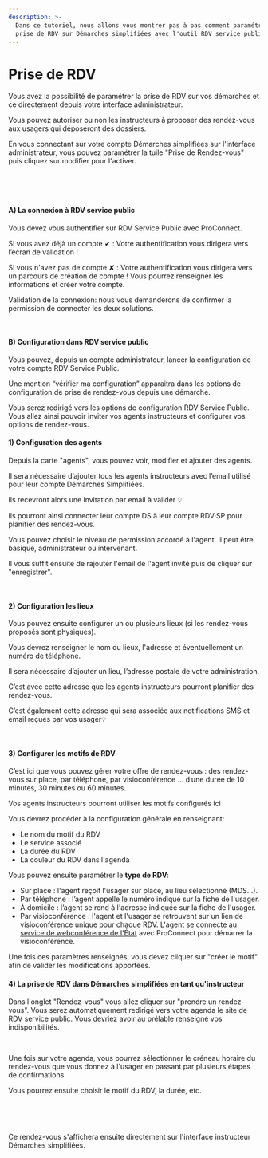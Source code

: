 ```yaml
---
description: >-
  Dans ce tutoriel, nous allons vous montrer pas à pas comment paramétrer la
  prise de RDV sur Démarches simplifiées avec l'outil RDV service public.
---
```


# Prise de RDV

Vous avez la possibilité de paramétrer la prise de RDV sur vos démarches et ce directement depuis votre interface administrateur.&#x20;

Vous pouvez autoriser ou non les instructeurs à proposer des rendez-vous aux usagers qui déposeront des dossiers.

En vous connectant sur votre compte Démarches simplifiées sur l'interface administrateur, vous pouvez paramétrer la tuile "Prise de Rendez-vous" puis cliquez sur modifier pour l'activer.&#x20;

<figure><img src="../.gitbook/assets/Capture d’écran 2025-09-24 à 15.18.32.png" alt=""><figcaption></figcaption></figure>

<figure><img src="../.gitbook/assets/Prise de RDV .avif" alt=""><figcaption></figcaption></figure>



#### A) La connexion à RDV service public <a href="#a-la-connexion-a-rdv-service-public" id="a-la-connexion-a-rdv-service-public"></a>

Vous devez vous authentifier sur RDV Service Public avec ProConnect.

Si vous avez déjà un compte ✔︎ : Votre authentification vous dirigera vers l’écran de validation !

Si vous n'avez pas de compte ✘ : Votre authentification vous dirigera vers un parcours de création de compte ! Vous pourrez renseigner les informations et créer votre compte.

Validation de la connexion: nous vous demanderons de confirmer la permission de connecter les deux solutions.

<figure><img src="../.gitbook/assets/Connexion RDV.avif" alt=""><figcaption></figcaption></figure>

#### B) Configuration dans RDV service public <a href="#b-configuration-dans-rdv-service-public" id="b-configuration-dans-rdv-service-public"></a>

Vous pouvez, depuis un compte administrateur, lancer la configuration de votre compte RDV Service Public.

Une mention “vérifier ma configuration” apparaitra dans les options de configuration de prise de rendez-vous depuis une démarche.

Vous serez redirigé vers les options de configuration RDV Service Public. Vous allez ainsi pouvoir inviter vos agents instructeurs et configurer vos options de rendez-vous.

#### **1) Configuration des agents**

Depuis la carte "agents", vous pouvez voir, modifier et ajouter des agents.

Il sera nécessaire d’ajouter tous les agents instructeurs avec l’email utilisé pour leur compte Démarches Simplifiées.

Ils recevront alors une invitation par email à valider 💡

Ils pourront ainsi connecter leur compte DS à leur compte RDV·SP pour planifier des rendez-vous.

Vous pouvez choisir le niveau de permission accordé à l'agent. Il peut être basique, administrateur ou intervenant.

Il vous suffit ensuite de rajouter l'email de l'agent invité puis de cliquer sur "enregistrer".

<figure><img src="../.gitbook/assets/Capture d’écran 2025-09-24 à 16.47.42.png" alt=""><figcaption></figcaption></figure>

#### **2) Configuration les lieux**

Vous pouvez ensuite configurer un ou plusieurs lieux (si les rendez-vous proposés sont physiques).

Vous devrez renseigner le nom du lieux, l'adresse et éventuellement un numéro de téléphone.

Il sera nécessaire d’ajouter un lieu, l’adresse postale de votre administration.

C’est avec cette adresse que les agents instructeurs pourront planifier des rendez-vous.

C’est également cette adresse qui sera associée aux notifications SMS et email reçues par vos usager💡

<figure><img src="../.gitbook/assets/Capture d’écran 2025-09-24 à 16.49.35.png" alt=""><figcaption></figcaption></figure>

#### **3) Configurer les motifs de RDV**

C’est ici que vous pouvez gérer votre offre de rendez-vous : des rendez-vous sur place, par téléphone, par visioconférence ... d’une durée de 10 minutes, 30 minutes ou 60 minutes.

Vos agents instructeurs pourront utiliser les motifs configurés ici&#x20;

Vous devrez procéder à la configuration générale en renseignant:

* Le nom du motif du RDV
* Le service associé
* La durée du RDV
* La couleur du RDV dans l'agenda



Vous pouvez ensuite paramétrer le **type de RDV**:

* Sur place : l'agent reçoit l'usager sur place, au lieu sélectionné (MDS…).
* Par téléphone : l’agent appelle le numéro indiqué sur la fiche de l'usager.
* À domicile : l’agent se rend à l'adresse indiquée sur la fiche de l'usager.
* Par visioconférence : l'agent et l'usager se retrouvent sur un lien de visioconférence unique pour chaque RDV. L'agent se connecte au [service de webconférence de l'État](https://www.numerique.gouv.fr/outils-agents/webconference-etat/) avec ProConnect pour démarrer la visioconférence.

Une fois ces paramètres renseignés, vous devez cliquer sur "créer le motif" afin de valider les modifications apportées.

#### 4) La prise de RDV dans Démarches simplifiées en tant qu'instructeur

Dans l'onglet "Rendez-vous" vous allez cliquer sur "prendre un rendez-vous". Vous serez automatiquement redirigé vers votre agenda le site de RDV service public. Vous devriez avoir au prélable renseigné vos indisponibilités.&#x20;

<figure><img src="../.gitbook/assets/Capture d’écran 2025-09-24 à 17.01.10.png" alt=""><figcaption></figcaption></figure>

Une fois sur votre agenda, vous pourrez sélectionner le créneau horaire du rendez-vous que vous donnez à l'usager en passant par plusieurs étapes de confirmations.&#x20;

Vous pourrez ensuite choisir le motif du RDV, la durée, etc.&#x20;

<figure><img src="../.gitbook/assets/Capture d’écran 2025-09-24 à 17.01.47.png" alt=""><figcaption></figcaption></figure>

<figure><img src="../.gitbook/assets/Capture d’écran 2025-09-24 à 18.27.24.png" alt=""><figcaption></figcaption></figure>

Ce rendez-vous s'affichera ensuite directement sur l'interface instructeur Démarches simplifiées.&#x20;

<figure><img src="../.gitbook/assets/Capture d’écran 2025-09-26 à 12.37.12.png" alt=""><figcaption></figcaption></figure>
